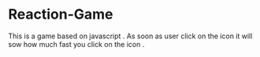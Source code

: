 # Reaction-Game
This is a game based on javascript .
As soon as user click on the icon it will sow how much fast you click on the icon .
